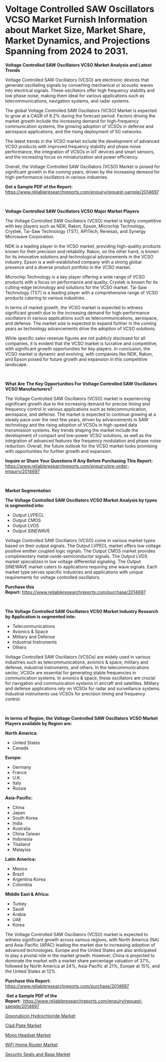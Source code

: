 <p><h1>Voltage Controlled SAW Oscillators VCSO Market Furnish Information about Market Size, Market Share, Market Dynamics, and Projections Spanning from 2024 to 2031.</h1></p><p><strong>Voltage Controlled SAW Oscillators VCSO Market Analysis and Latest Trends</strong></p>
<p><p>Voltage Controlled SAW Oscillators (VCSO) are electronic devices that generate oscillating signals by converting mechanical or acoustic waves into electrical signals. These oscillators offer high frequency stability and low phase noise, making them ideal for various applications such as telecommunications, navigation systems, and radar systems.</p><p>The global Voltage Controlled SAW Oscillators (VCSO) Market is expected to grow at a CAGR of 8.2% during the forecast period. Factors driving the market growth include the increasing demand for high-frequency communication systems, the growing adoption of VCSOs in defense and aerospace applications, and the rising deployment of 5G networks.</p><p>The latest trends in the VCSO market include the development of advanced VCSO products with improved frequency stability and phase noise performance, the integration of VCSOs in IoT devices and smart sensors, and the increasing focus on miniaturization and power efficiency.</p><p>Overall, the Voltage Controlled SAW Oscillators (VCSO) Market is poised for significant growth in the coming years, driven by the increasing demand for high-performance oscillators in various industries.</p></p>
<p><strong>Get a Sample PDF of the Report:&nbsp;</strong> <a href="https://www.reliableresearchreports.com/enquiry/request-sample/2014697">https://www.reliableresearchreports.com/enquiry/request-sample/2014697</a></p>
<p>&nbsp;</p>
<p><strong>Voltage Controlled SAW Oscillators VCSO Major Market Players</strong></p>
<p><p>The Voltage Controlled SAW Oscillators (VCSO) market is highly competitive with key players such as NDK, Rakon, Epson, Microchip Technology, Crystek, Tai-Saw Technology (TST), APITech, Renesas, and Synergy Microwave Corporation. </p><p>NDK is a leading player in the VCSO market, providing high-quality products known for their precision and reliability. Rakon, on the other hand, is known for its innovative solutions and technological advancements in the VCSO industry. Epson is a well-established company with a strong global presence and a diverse product portfolio in the VCSO market.</p><p>Microchip Technology is a key player offering a wide range of VCSO products with a focus on performance and quality. Crystek is known for its cutting-edge technology and solutions for the VCSO market. Tai-Saw Technology (TST) is a leading player with a comprehensive range of VCSO products catering to various industries.</p><p>In terms of market growth, the VCSO market is expected to witness significant growth due to the increasing demand for high-performance oscillators in various applications such as telecommunications, aerospace, and defense. The market size is expected to expand further in the coming years as technology advancements drive the adoption of VCSO solutions.</p><p>While specific sales revenue figures are not publicly disclosed for all companies, it is evident that the VCSO market is lucrative and competitive, with significant growth opportunities for key players. In conclusion, the VCSO market is dynamic and evolving, with companies like NDK, Rakon, and Epson poised for future growth and expansion in this competitive landscape.</p></p>
<p>&nbsp;</p>
<p><strong>What Are The Key Opportunities For Voltage Controlled SAW Oscillators VCSO Manufacturers?</strong></p>
<p><p>The Voltage Controlled SAW Oscillators (VCSO) market is experiencing significant growth due to the increasing demand for precise timing and frequency control in various applications such as telecommunication, aerospace, and defense. The market is expected to continue growing at a steady pace over the next few years, driven by advancements in SAW technology and the rising adoption of VCSOs in high-speed data transmission systems. Key trends shaping the market include the development of compact and low-power VCSO solutions, as well as the integration of advanced features like frequency modulation and phase noise reduction. Overall, the future outlook for the VCSO market looks promising with opportunities for further growth and expansion.</p></p>
<p><strong>Inquire or Share Your Questions If Any Before Purchasing This Report:</strong> <a href="https://www.reliableresearchreports.com/enquiry/pre-order-enquiry/2014697">https://www.reliableresearchreports.com/enquiry/pre-order-enquiry/2014697</a></p>
<p>&nbsp;</p>
<p><strong>Market Segmentation</strong></p>
<p><strong>The Voltage Controlled SAW Oscillators VCSO Market Analysis by types is segmented into:</strong></p>
<p><ul><li>Output LVPECL</li><li>Output CMOS</li><li>Output LVDS</li><li>Output SINEWAVE</li></ul></p>
<p><p>Voltage Controlled SAW Oscillators (VCSO) come in various market types based on their output signals. The Output LVPECL market offers low voltage positive emitter coupled logic signals. The Output CMOS market provides complimentary metal-oxide-semiconductor signals. The Output LVDS market specializes in low voltage differential signaling. The Output SINEWAVE market caters to applications requiring sine wave signals. Each market type serves specific industries and applications with unique requirements for voltage controlled oscillators.</p></p>
<p><strong>Purchase this Report:&nbsp;</strong><a href="https://www.reliableresearchreports.com/purchase/2014697">https://www.reliableresearchreports.com/purchase/2014697</a></p>
<p>&nbsp;</p>
<p><strong>The Voltage Controlled SAW Oscillators VCSO Market Industry Research by Application is segmented into:</strong></p>
<p><ul><li>Telecommunications</li><li>Avionics & Space</li><li>Military and Defense</li><li>Industrial Instruments</li><li>Others</li></ul></p>
<p><p>Voltage Controlled SAW Oscillators (VCSOs) are widely used in various industries such as telecommunications, avionics & space, military and defense, industrial instruments, and others. In the telecommunications sector, VCSOs are essential for generating stable frequencies in communication systems. In avionics & space, these oscillators are crucial for navigation and communication systems in aircraft and satellites. Military and defense applications rely on VCSOs for radar and surveillance systems. Industrial instruments use VCSOs for precision timing and frequency control.</p></p>
<p>&nbsp;</p>
<p><strong>In terms of Region, the Voltage Controlled SAW Oscillators VCSO Market Players available by Region are:</strong></p>
<p>
    <p> <strong> North America: </strong>
        <ul>
            <li>United States</li>
            <li>Canada</li>
        </ul>
        </p> 
    <p> <strong> Europe: </strong>
        <ul>
            <li>Germany</li>
            <li>France</li>
            <li>U.K.</li>
            <li>Italy</li>
            <li>Russia</li>
        </ul>
        </p> 
    <p> <strong> Asia-Pacific: </strong>
        <ul>
            <li>China</li>
            <li>Japan</li>
            <li>South Korea</li>
            <li>India</li>
            <li>Australia</li>
            <li>China Taiwan</li>
            <li>Indonesia</li>
            <li>Thailand</li>
            <li>Malaysia</li>
        </ul>
        </p> 
    <p> <strong> Latin America: </strong>
        <ul>
            <li>Mexico</li>
            <li>Brazil</li>
            <li>Argentina Korea</li>
            <li>Colombia</li>
        </ul>
        </p> 
    <p> <strong> Middle East & Africa: </strong>
        <ul>
            <li>Turkey</li>
            <li>Saudi</li>
            <li>Arabia</li>
            <li>UAE</li>
            <li>Korea</li>
        </ul>
    </p>
    </p>
<p><p>The Voltage Controlled SAW Oscillators (VCSO) market is expected to witness significant growth across various regions, with North America (NA) and Asia-Pacific (APAC) leading the market due to increasing adoption of advanced technologies. Europe and the United States are also anticipated to play a pivotal role in the market growth. However, China is projected to dominate the market with a market share percentage valuation of 37%, followed by North America at 24%, Asia-Pacific at 21%, Europe at 15%, and the United States at 12%.</p></p>
<p><strong>Purchase this Report: </strong><a href="https://www.reliableresearchreports.com/purchase/2014697">https://www.reliableresearchreports.com/purchase/2014697</a></p>
<p>&nbsp;<strong>Get a Sample PDF of the Report:&nbsp;&nbsp;</strong><a href="https://www.reliableresearchreports.com/enquiry/request-sample/2014697">https://www.reliableresearchreports.com/enquiry/request-sample/2014697</a></p>
<p><strong></strong></p>
<p><p><a href="https://pretty-mail-caf.notion.site/Global-Doxorubicin-Hydrochloride-Market-by-Types-Applications-and-Major-Players-with-Regional-Gro-d07eb79a281f4298ae11959af3990dfe">Doxorubicin Hydrochloride Market</a></p><p><a href="https://view.publitas.com/reportprime-1/clad-plate-market-size-evaluating-its-market-trends-growth-and-projections-2024-2031/">Clad Plate Market</a></p><p><a href="https://flame-sidecar-702.notion.site/Mono-Headset-Market-Offer-Valuable-Insights-into-Market-Size-Market-Share-Market-Trends-and-Proje-94f8a96a37864bbf83a93ea88d6c66e0">Mono Headset Market</a></p><p><a href="https://view.publitas.com/reportprime-1/wifi-home-router-market-challenges-opportunities-and-growth-drivers-and-major-market-players-forecasted-for-period-from-2024-2031/">WiFi Home Router Market</a></p><p><a href="https://full-wildebeest-80b.notion.site/Security-Seals-and-Bags-Market-Research-Report-Reveals-The-Latest-Trends-And-Opportunities-of-this-M-62e59a85c6204a5aba074ed2cbb18fa7">Security Seals and Bags Market</a></p></p>